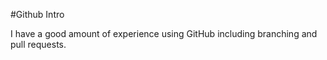 #Github Intro

I have a good amount of experience using GitHub including branching and pull requests. 